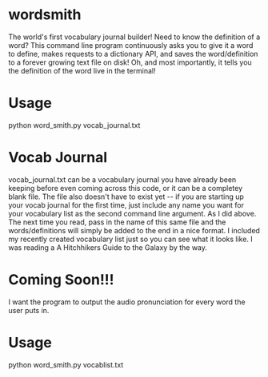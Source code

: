 # wordsmith
The world's first vocabulary journal builder! Need to know the definition of a word? This command line program continuously asks you to give it a word to define, makes requests to a dictionary API, and saves the word/definition to a forever growing text file on disk! Oh, and most importantly, it tells you the definition of the word live in the terminal! 

# Usage

python word_smith.py vocab_journal.txt

# Vocab Journal
vocab_journal.txt can be a vocabulary journal you have already been keeping before even coming across this code, or it can be a completey blank file. The file also doesn't have to exist yet -- if you are starting up your vocab journal for the first time, just include any name you want for your vocabulary list as the second command line argument.  As I did above. The next time you read, pass in the name of this same file and the words/definitions will simply be added to the end in a nice format. I included my recently created vocabulary list just so you can see what it looks like. I was reading a A Hitchhikers Guide to the Galaxy by the way. 

# Coming Soon!!!
I want the program to output the audio pronunciation for every word the user puts in.



# Usage
python word_smith.py vocablist.txt
